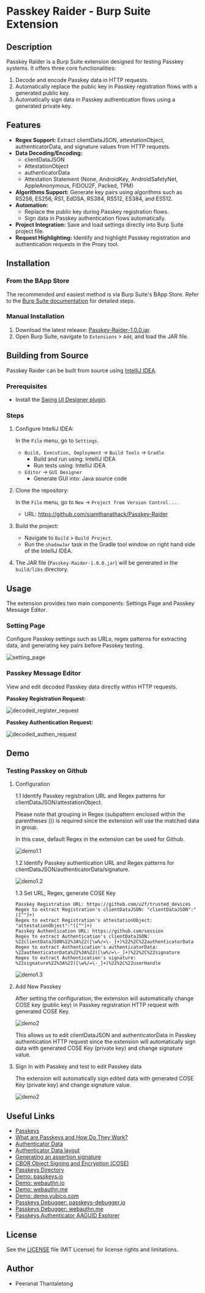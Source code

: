 # Passkey Raider - Burp Suite Extension

## Description

Passkey Raider is a Burp Suite extension designed for testing Passkey systems. It offers three core functionalities:

1. Decode and encode Passkey data in HTTP requests.
2. Automatically replace the public key in Passkey registration flows with a generated public key.
3. Automatically sign data in Passkey authentication flows using a generated private key.

## Features

* **Regex Support:** Extract clientDataJSON, attestationObject, authenticatorData, and signature values from HTTP requests.
* **Data Decoding/Encoding:**
   * clientDataJSON
   * AttestationObject
   * authenticatorData
   * Attestation Statement (None, AndroidKey, AndroidSafetyNet, AppleAnonymous, FIDOU2F, Packed, TPM)
* **Algorithms Support:** Generate key pairs using algorithms such as RS256, ES256, RS1, EdDSA, RS384, RS512, ES384, and ES512.
* **Automation:**
   * Replace the public key during Passkey registration flows. 
   * Sign data in Passkey authentication flows automatically.
* **Project Integration:** Save and load settings directly into Burp Suite project file.
* **Request Highlighting:** Identify and highlight Passkey registration and authentication requests in the Proxy tool.

## Installation

### From the BApp Store

The recommended and easiest method is via Burp Suite's BApp Store. Refer to the [Burp Suite documentation](https://portswigger.net/burp/documentation/desktop/extensions/installing-extensions) for detailed steps.

### Manual Installation

1. Download the latest release:
[Passkey-Raider-1.0.0.jar](https://github.com/siamthanathack/Passkey-Raider/releases/download/v1.0.0/Passkey-Raider-1.0.0.jar).
2. Open Burp Suite, navigate to `Extensions` > `Add`, and load the JAR file.

## Building from Source
Passkey Raider can be built from source using [IntelliJ IDEA](https://www.jetbrains.com/idea/).

### Prerequisites
* Install the [Swing UI Designer plugin](https://www.jetbrains.com/help/idea/design-gui-using-swing.html).

### Steps
1. Configure IntelliJ IDEA:

   In the `File` menu, go to `Settings`.
   * `Build, Execution, Deployment` -> `Build Tools` -> `Gradle`
      * Build and run using: IntelliJ IDEA
      * Run tests using: IntelliJ IDEA
   * `Editor` -> `GUI Designer`
      * Generate GUI into: Java source code
2. Clone the repository:

   In the `File` menu, go to `New` -> `Project from Version Control...`.
   * URL: https://github.com/siamthanathack/Passkey-Raider
3. Build the project:

   * Navigate to `Build` > `Build Project`.
   * Run the `shadowJar` task in the Gradle tool window on right hand side of the IntelliJ IDEA.
4. The JAR file (`Passkey-Raider-1.0.0.jar`) will be generated in the `build/libs` directory.

## Usage

The extension provides two main components: Settings Page and Passkey Message Editor.

### Setting Page

Configure Passkey settings such as URLs, regex patterns for extracting data, and generating key pairs before Passkey testing.

![setting_page](./doc/setting_page.png)

### Passkey Message Editor

View and edit decoded Passkey data directly within HTTP requests.

**Passkey Registration Request:**

![decoded_register_request](./doc/decoded_register_request.png)

**Passkey Authentication Request:**

![decoded_authen_request](./doc/decoded_authen_request.png)

## Demo

### Testing Passkey on Github
1. Configuration

    1.1 Identify Passkey registration URL and Regex patterns for clientDataJSON/attestationObject.

    Please note that grouping in Regex (subpattern enclosed within the parentheses ()) is required since the extension will use the matched data in group.

    In this case, default Regex in the extension can be used for Github.

    ![demo1.1](doc/demo1.1.gif)

    1.2 Identify Passkey authentication URL and Regex patterns for clientDataJSON/authenticatorData/signature.

    ![demo1.2](doc/demo1.2.gif)

    1.3 Set URL, Regex, generate COSE Key
    ```
    Passkey Registration URL: https://github.com/u2f/trusted_devices
    Regex to extract Registration's clientDataJSON: "clientDataJSON":"([^"]+)
    Regex to extract Registration's attestationObject: "attestationObject":"([^"]+)
    Passkey Authentication URL: https://github.com/session
    Regex to extract Authentication's clientDataJSON: %22clientDataJSON%22%3A%22([\w%/=\-_]+)%22%2C%22authenticatorData
    Regex to extract Authentication's authenticatorData: %22authenticatorData%22%3A%22([\w%/=\-_]+)%22%2C%22signature
    Regex to extract Authentication's signature: %22signature%22%3A%22([\w%/=\-_]+)%22%2C%22userHandle
    ```

    ![demo1.3](doc/demo1.3.gif)

2. Add New Passkey

   After setting the configuration, the extension will automatically change COSE key (public key) in Passkey registration HTTP request with generated COSE Key.
  
   ![demo2](doc/demo2.gif)

   This allows us to edit clientDataJSON and authenticatorData in Passkey authentication HTTP request since the extension will automatically sign data with generated COSE Key (private key) and change signature value.

3. Sign In with Passkey and test to edit Passkey data

   The extension will automatically sign edited data with generated COSE Key (private key) and change signature value.

   ![demo2](doc/demo3.gif)


## Useful Links
* [Passkeys](https://fidoalliance.org/passkeys)
* [What are Passkeys and How Do They Work?](https://www.descope.com/learn/post/passkeys)
* [Authenticator Data](https://www.w3.org/TR/webauthn-1/#sec-authenticator-data)
* [Authenticator Data layout](https://www.w3.org/TR/webauthn-1/#fig-authData)
* [Generating an assertion signature](https://www.w3.org/TR/webauthn-1/#fig-signature)
* [CBOR Object Signing and Encryption (COSE)](https://www.iana.org/assignments/cose/cose.xhtml)
* [Passkeys Directory ](https://passkeys.directory/)
* [Demo: passkeys.io](https://www.passkeys.io/)
* [Demo: webauthn.io](https://webauthn.io/)
* [Demo: webauthn.me](https://webauthn.me/)
* [Demo: demo.yubico.com](https://demo.yubico.com/webauthn-technical/)
* [Passkeys Debugger: passkeys-debugger.io](https://www.passkeys-debugger.io/)
* [Passkeys Debugger: webauthn.me](https://webauthn.me/debugger)
* [Passkeys Authenticator AAGUID Explorer](https://passkeydeveloper.github.io/passkey-authenticator-aaguids/explor)

## License

See the [LICENSE](LICENSE) file (MIT License) for license rights and limitations.

## Author

* Peeranat Thantaletong